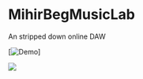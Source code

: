 # MihirBegMusicLab
An stripped down online DAW


[![Demo](https://www.youtube.com/watch?v=YrmGfqBbIVQ)]



[![](http://img.youtube.com/vi/xGZSWvFess8/0.jpg)](https://www.youtube.com/watch?v=YrmGfqBbIVQ "MusicLabWebDaw Demo")
